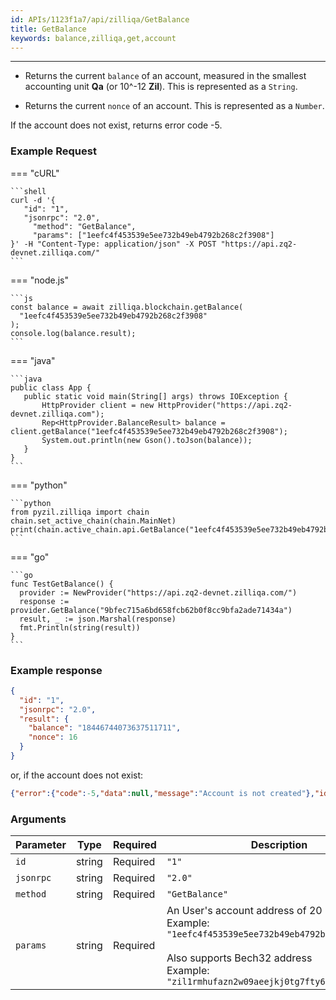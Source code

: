 ```yaml
---
id: APIs/1123f1a7/api/zilliqa/GetBalance
title: GetBalance
keywords: balance,zilliqa,get,account
---
```

---



- Returns the current `balance` of an account, measured in the smallest
  accounting unit **Qa** (or 10^-12 **Zil**). This is represented as a
  `String`.

- Returns the current `nonce` of an account. This is represented as a
  `Number`.

If the account does not exist, returns error code -5.
### Example Request


=== "cURL"

    ```shell
    curl -d '{
       "id": "1",
       "jsonrpc": "2.0",
         "method": "GetBalance",
         "params": ["1eefc4f453539e5ee732b49eb4792b268c2f3908"]
    }' -H "Content-Type: application/json" -X POST "https://api.zq2-devnet.zilliqa.com/"
    ```



=== "node.js"

    ```js
    const balance = await zilliqa.blockchain.getBalance(
      "1eefc4f453539e5ee732b49eb4792b268c2f3908"
    );
    console.log(balance.result);
    ```



=== "java"

    ```java
    public class App {
       public static void main(String[] args) throws IOException {
           HttpProvider client = new HttpProvider("https://api.zq2-devnet.zilliqa.com");
           Rep<HttpProvider.BalanceResult> balance = client.getBalance("1eefc4f453539e5ee732b49eb4792b268c2f3908");
           System.out.println(new Gson().toJson(balance));
       }
    }
    ```



=== "python"

    ```python
    from pyzil.zilliqa import chain
    chain.set_active_chain(chain.MainNet)
    print(chain.active_chain.api.GetBalance("1eefc4f453539e5ee732b49eb4792b268c2f3908"))
    ```



=== "go"

    ```go
    func TestGetBalance() {
      provider := NewProvider("https://api.zq2-devnet.zilliqa.com/")
      response := provider.GetBalance("9bfec715a6bd658fcb62b0f8cc9bfa2ade71434a")
      result, _ := json.Marshal(response)
      fmt.Println(string(result))
    }
    ```




### Example response


```json
{
  "id": "1",
  "jsonrpc": "2.0",
  "result": {
    "balance": "18446744073637511711",
    "nonce": 16
  }
}
```

or, if the account does not exist:

```json
{"error":{"code":-5,"data":null,"message":"Account is not created"},"id":"1","jsonrpc":"2.0"}
```


### Arguments


| Parameter | Type   | Required | Description                                                                                                                                                                                              |
| --------- | ------ | -------- | -------------------------------------------------------------------------------------------------------------------------------------------------------------------------------------------------------- |
| `id`      | string | Required | `"1"`                                                                                                                                                                                                    |
| `jsonrpc` | string | Required | `"2.0"`                                                                                                                                                                                                  |
| `method`  | string | Required | `"GetBalance"`                                                                                                                                                                                           |
| `params`  | string | Required | An User's account address of 20 bytes. <br/> Example: `"1eefc4f453539e5ee732b49eb4792b268c2f3908"` <br/><br/> Also supports Bech32 address <br/> Example: `"zil1rmhufazn2w09aeejkj0tg7fty6xz7wggup2tsh"` |

